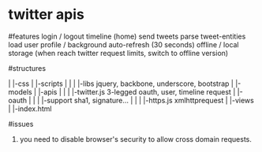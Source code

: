 twitter apis
=======
#features
login / logout
timeline (home)
send tweets
parse tweet-entities
load user profile / background
auto-refresh (30 seconds)
offline / local storage (when reach twitter request limits, switch to offline version)

#structures

|
|-css
|
|-scripts
|  |
|  |-libs		jquery, backbone, underscore, bootstrap
|  |-models	
|  |-apis
|    |
|    |-twitter.js	3-legged oauth, user, timeline request
|    |-oauth
|      |
|      |-support	sha1, signature…
|        |
|        |-https.js    xmlhttprequest
|
|-views
|
|-index.html

#issues
1. you need to disable browser's security to allow cross domain requests.
